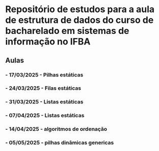 # Repositório de estudos para a aula de estrutura de dados do curso de bacharelado em sistemas de informação no IFBA #

## Aulas ##
### - 17/03/2025 - Pilhas estáticas ###
### - 24/03/2025 - Filas estáticas ###
### - 31/03/2025 - Listas estáticas ###
### - 07/04/2025 - Listas estáticas ###
### - 14/04/2025 - algoritmos de ordenação ###
### - 05/05/2025 - pilhas dinâmicas genericas ###